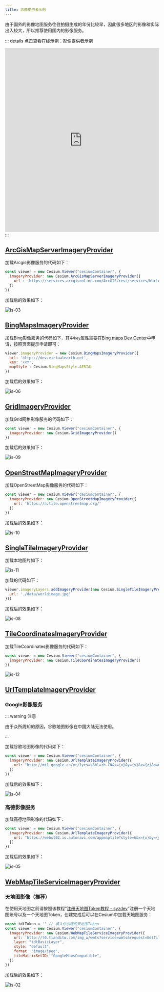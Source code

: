 ```yaml
---
title: 影像提供者示例
---
```


由于国外的影像地图服务往往拍摄生成的年份比较早，因此很多地区的影像和实际出入较大，所以推荐使用国内的影像服务。

::: details 点击查看在线示例：影像提供者示例
<br/>

 <iframe  
 height=600 
 width=100% 
 src="https://cesium.product.vrteam.top/imagery/ImageryExample.html"  
 frameborder=0 >
 </iframe>
:::

## [ArcGisMapServerImageryProvider](https://cesium.com/learn/cesiumjs/ref-doc/ArcGisMapServerImageryProvider.html?classFilter=imag#ArcGisMapServerImageryProvider)

加载Arcgis影像服务的代码如下：

```javascript
const viewer = new Cesium.Viewer("cesiumContainer", {
  imageryProvider: new Cesium.ArcGisMapServerImageryProvider({
    url : 'https://services.arcgisonline.com/ArcGIS/rest/services/World_Imagery/MapServer'
  })
})
```

加载后的效果如下：

![is-03](/assets/img/guide/is-03.png)

## [BingMapsImageryProvider](https://cesium.com/learn/cesiumjs/ref-doc/BingMapsImageryProvider.html?classFilter=ImageryProvider#BingMapsImageryProvider)

加载Bing影像服务的代码如下，其中`key`属性需要在[Bing maps Dev Center](https://www.bingmapsportal.com/Account/Register)中申请，按照页面提示申请即可：

```javascript
viewer.imageryProvider = new Cesium.BingMapsImageryProvider({
  url: 'https://dev.virtualearth.net',
  key: 'xxx',
  mapStyle : Cesium.BingMapsStyle.AERIAL
})
```

加载后的效果如下：

![is-06](/assets/img/guide/is-06.png)

## [GridImageryProvider](https://cesium.com/learn/cesiumjs/ref-doc/GridImageryProvider.html?classFilter=ImageryProvider#GridImageryProvider)

加载Grid网格影像服务的代码如下：

```javascript
const viewer = new Cesium.Viewer("cesiumContainer", {
  imageryProvider: new Cesium.GridImageryProvider()
})
```

加载后的效果如下：

![is-09](/assets/img/guide/is-09.png)

## [OpenStreetMapImageryProvider](https://cesium.com/learn/cesiumjs/ref-doc/OpenStreetMapImageryProvider.html?classFilter=ImageryProvider#OpenStreetMapImageryProvider)

加载OpenStreetMap影像服务的代码如下：

```javascript
const viewer = new Cesium.Viewer("cesiumContainer", {
  imageryProvider: new Cesium.OpenStreetMapImageryProvider({
    url: 'https://a.tile.openstreetmap.org/'
  })
})
```

加载后的效果如下：

![is-10](/assets/img/guide/is-10.png)

## [SingleTileImageryProvider](https://cesium.com/learn/cesiumjs/ref-doc/SingleTileImageryProvider.html?classFilter=ImageryProvider#SingleTileImageryProvider)

加载本地图片如下：

![is-11](/assets/img/guide/is-11.jpg)

加载的代码如下：

```javascript
viewer.imageryLayers.addImageryProvider(new Cesium.SingleTileImageryProvider({
  url: './data/worldimage.jpg'
}))
```

加载后的效果如下：

![is-08](/assets/img/guide/is-08.png)

## [TileCoordinatesImageryProvider](https://cesium.com/learn/cesiumjs/ref-doc/TileCoordinatesImageryProvider.html?classFilter=ImageryProvider#TileCoordinatesImageryProvider)

加载TileCoordinates影像服务的代码如下：

```javascript
const viewer = new Cesium.Viewer("cesiumContainer", {
  imageryProvider: new Cesium.TileCoordinatesImageryProvider()
})
```
![is-12](/assets/img/guide/is-12.png)

## [UrlTemplateImageryProvider](https://cesium.com/learn/cesiumjs/ref-doc/UrlTemplateImageryProvider.html?classFilter=ImageryProvider#UrlTemplateImageryProvider)

###  Google影像服务

::: warning 注意

由于众所周知的原因，谷歌地图影像在中国大陆无法使用。

:::

加载谷歌地图影像的代码如下：

```javascript
const viewer = new Cesium.Viewer("cesiumContainer", {
  imageryProvider: new Cesium.UrlTemplateImageryProvider({
    url: "http://mt1.google.cn/vt/lyrs=s&hl=zh-CN&x={x}&y={y}&z={z}&s=Gali"
  })
})
```

加载后的效果如下：

![is-04](/assets/img/guide/is-04.png)

### 高德影像服务

加载高德地图影像的代码如下：

```javascript
const viewer = new Cesium.Viewer("cesiumContainer", {
  imageryProvider: new Cesium.UrlTemplateImageryProvider({
    url: "https://webst02.is.autonavi.com/appmaptile?style=6&x={x}&y={y}&z={z}"
  })
})
```

加载后的效果如下：

![is-05](/assets/img/guide/is-05.png)

## [WebMapTileServiceImageryProvider](https://cesium.com/learn/cesiumjs/ref-doc/WebMapTileServiceImageryProvider.html?classFilter=ImageryProvider#WebMapTileServiceImageryProvider)

### 天地图影像（推荐）

在使用天地图之前请按照该教程“[注册天地图Token教程 - syzdev](https://syzdev.cn/2021/08/11/注册天地图Token教程/)”注册一个天地图账号以及一个天地图Token，创建完成后可以在Cesium中加载天地图服务：

```javascript
const tdtToken = '' // 填入你创建的天地图Token
const viewer = new Cesium.Viewer("cesiumContainer", {
  imageryProvider: new Cesium.WebMapTileServiceImageryProvider({
    url: `http://t0.tianditu.com/img_w/wmts?service=wmts&request=GetTile&version=1.0.0&LAYER=img&tileMatrixSet=w&TileMatrix={TileMatrix}&TileRow={TileRow}&TileCol={TileCol}&style=default&format=tiles&tk=${tdtToken}`,
    layer: "tdtBasicLayer",
    style: "default",
    format: "image/jpeg",
    tileMatrixSetID: "GoogleMapsCompatible",
  })
})
```

加载后的效果如下：

![is-02](/assets/img/guide/is-02.png)

